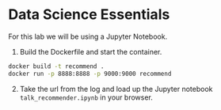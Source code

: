 # Data Science Essentials

For this lab we will be using a Jupyter Notebook.

1. Build the Dockerfile and start the container.

```bash
docker build -t recommend .
docker run -p 8888:8888 -p 9000:9000 recommend
```

2. Take the url from the log and load up the Jupyter notebook `talk_recommender.ipynb` in your browser.

